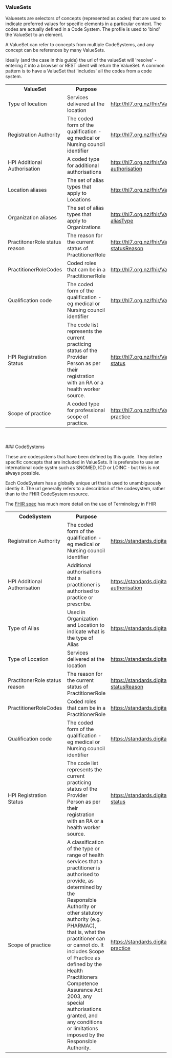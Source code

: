 ### ValueSets

<div>
Valuesets are selectors of concepts (represented as codes) that are used to indicate preferred values for specific elements in a particular context. The codes are actually defined in a Code System. The profile is used to 'bind' the ValueSet to an element.

A ValueSet can refer to concepts from multiple CodeSystems, and any concept can be references by many ValueSets. 

Ideally (and the case in this guide) the url of the valueSet will 'resolve' - entering it into a browser or REST client will return the ValueSet. 
A common pattern is to have a ValueSet that 'includes' all the codes from a code system.
</div>

<table class='table table-bordered table-condensed'>
<tr><th>ValueSet</th><th>Purpose</th><th>Url</th><th>CodeSystem Urls</th></tr>
<tr><td width='20%'>Type of location</td><td>Services delivered at the location</td><td><a href='ValueSet-LocationType.html'>http://hl7.org.nz/fhir/ValueSet/locationType</a></td><td><div><a href='CodeSystem-locationType.html'>https://standards.digital.health.nz/cs/locationType</a></div></td></tr>
<tr><td width='20%'>Registration Authority</td><td>The coded form of the qualification - eg medical or Nursing council identifier</td><td><a href='ValueSet-RegistrationAuthority.html'>http://hl7.org.nz/fhir/ValueSet/registration-authority</a></td><td><div><a href='CodeSystem-RegistrationAuthority.html'>https://standards.digital.health.nz/cs/registration-authority</a></div></td></tr>
<tr><td width='20%'>HPI Additional Authorisation</td><td>A coded type for additional authorisations</td><td><a href='ValueSet-additionalAuthorization.html'>http://hl7.org.nz/fhir/ValueSet/hpi-additional-authorisation</a></td><td><div><a href='CodeSystem-additionalAuthorization.html'>https://standards.digital.health.nz/cs/hpi-additional-authorisation</a></div></td></tr>
<tr><td width='20%'>Location aliases</td><td>The set of alias types that apply to Locations</td><td><a href='ValueSet-locationAlias.html'>http://hl7.org.nz/fhir/ValueSet/Location-aliasType</a></td><td><div><a href='CodeSystem-aliasType.html'>https://standards.digital.health.nz/cs/aliasType</a></div></td></tr>
<tr><td width='20%'>Organization aliases</td><td>The set of alias types that apply to Organizations</td><td><a href='ValueSet-organizationAlias.html'>http://hl7.org.nz/fhir/ValueSet/Organization-aliasType</a></td><td><div><a href='CodeSystem-aliasType.html'>https://standards.digital.health.nz/cs/aliasType</a></div></td></tr>
<tr><td width='20%'>PractitonerRole status reason</td><td>The reason for the current status of PractitionerRole</td><td><a href='ValueSet-practitionerRole-statusReason.html'>http://hl7.org.nz/fhir/ValueSet/PractitionerRole-statusReason</a></td><td><div><a href='CodeSystem-practitionerRole-statusReason.html'>https://standards.digital.health.nz/cs/PractitionerRole-statusReason</a></div></td></tr>
<tr><td width='20%'>PractitionerRoleCodes</td><td>Coded roles that cam be in a PractitionerRole</td><td><a href='ValueSet-practitionerRoleCodes.html'>http://hl7.org.nz/fhir/ValueSet/practitionerRoleCodes</a></td><td><div><a href='undefined'>https://standards.digital.health.nz/cs/practitionerRoleCodes</a></div></td></tr>
<tr><td width='20%'>Qualification code</td><td>The coded form of the qualification - eg medical or Nursing council identifier</td><td><a href='ValueSet-qualificationCode.html'>http://hl7.org.nz/fhir/ValueSet/qualificationCode</a></td><td><div><a href='CodeSystem-qualificationCode.html'>https://standards.digital.health.nz/cs/qualificationCode</a></div></td></tr>
<tr><td width='20%'>HPI Registration Status</td><td>The code list represents the current practicing status of the Provider Person as per their registration with an RA or a health worker source.</td><td><a href='ValueSet-registrationStatus.html'>http://hl7.org.nz/fhir/ValueSet/hpi-registration-status</a></td><td><div><a href='CodeSystem-registrationStatus.html'>https://standards.digital.health.nz/cs/hpi-registration-status</a></div></td></tr>
<tr><td width='20%'>Scope of practice</td><td>A coded type for professional scope of practice.</td><td><a href='ValueSet-scopeOfPractice.html'>http://hl7.org.nz/fhir/ValueSet/hpi-scope-of-practice</a></td><td><div><a href='CodeSystem-scopeOfPractice.html'>https://standards.digital.health.nz/cs/hpi-scope-of-practice</a></div></td></tr>
</table>
<br/></br/>
### CodeSystems

These are codesystems that have been defined by this guide. They define specific concepts that are included in ValueSets. It is preferabe to use an international code systm such as SNOMED, ICD or LOINC - but this is not always possible.

Each CodeSystem has a globally unique url that is used to unambiguously identiy it. The url generally refers to a describtion of the codesystem, rather than to the FHIR CodeSystem resource.

The [FHIR spec](http://hl7.org/fhir/terminology-module.html) has much more detail on the use of Terminology in FHIR

<table class='table table-bordered table-condensed'>
<tr><th>CodeSystem</th><th>Purpose</th><th>ValueSet Url</th></tr>
<tr><td width='20%'>Registration Authority</td><td>The coded form of the qualification - eg medical or Nursing council identifier</td><td><a href='CodeSystem-RegistrationAuthority.html'>https://standards.digital.health.nz/cs/registration-authority</a></td></tr>
<tr><td width='20%'>HPI Additional Authorisation</td><td>Additional authorisations that a practitioner is authorised to practice or prescribe.</td><td><a href='CodeSystem-additionalAuthorization.html'>https://standards.digital.health.nz/cs/hpi-additional-authorisation</a></td></tr>
<tr><td width='20%'>Type of Alias</td><td>Used in Organization and Location to indicate what is the type of Alias</td><td><a href='CodeSystem-aliasType.html'>https://standards.digital.health.nz/cs/aliasType</a></td></tr>
<tr><td width='20%'>Type of Location</td><td>Services delivered at the location</td><td><a href='CodeSystem-locationType.html'>https://standards.digital.health.nz/cs/locationType</a></td></tr>
<tr><td width='20%'>PractitonerRole status reason</td><td>The reason for the current status of PractitionerRole</td><td><a href='CodeSystem-practitionerRole-statusReason.html'>https://standards.digital.health.nz/cs/PractitionerRole-statusReason</a></td></tr>
<tr><td width='20%'>PractitionerRoleCodes</td><td>Coded roles that cam be in a PractitionerRole</td><td><a href='CodeSystem-practitionerRoleCodes.html'>https://standards.digital.health.nz/cs/PractitionerRoleCodes</a></td></tr>
<tr><td width='20%'>Qualification code</td><td>The coded form of the qualification - eg medical or Nursing council identifier</td><td><a href='CodeSystem-qualificationCode.html'>https://standards.digital.health.nz/cs/qualificationCode</a></td></tr>
<tr><td width='20%'>HPI Registration Status</td><td>The code list represents the current practicing status of the Provider Person as per their registration with an RA or a health worker source.</td><td><a href='CodeSystem-registrationStatus.html'>https://standards.digital.health.nz/cs/hpi-registration-status</a></td></tr>
<tr><td width='20%'>Scope of practice</td><td>A classification of the type or range of health services that a practitioner is authorised to provide, as determined by the Responsible Authority or other statutory authority (e.g. PHARMAC), that is, what the practitioner can or cannot do. It includes Scope of Practice as defined by the Health Practitioners Competence Assurance Act 2003, any special authorisations granted, and any conditions or limitations imposed by the Responsible Authority.</td><td><a href='CodeSystem-scopeOfPractice.html'>https://standards.digital.health.nz/cs/hpi-scope-of-practice</a></td></tr>